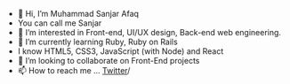 - 👋 Hi, I’m Muhammad Sanjar Afaq
- You can call me Sanjar
- 👀 I’m interested in Front-end, UI/UX design, Back-end web engineering.
- 🌱 I’m currently learning Ruby, Ruby on Rails
- I know HTML5, CSS3, JavaScript (with Node) and React
- 💞️ I’m looking to collaborate on Front-End projects
- 📫 How to reach me ... [Twitter](https://www.twitter.com/AfaqSanjar)/

<!---
sanjar-vimeo/sanjar-vimeo is a ✨ special ✨ repository because its `README.md` (this file) appears on your GitHub profile.
You can click the Preview link to take a look at your changes.
--->
